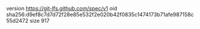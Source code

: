 version https://git-lfs.github.com/spec/v1
oid sha256:d9ef8c7d7d72f28e85e532f2e020b42f0835c1474173b71afe987158c55d2472
size 917
